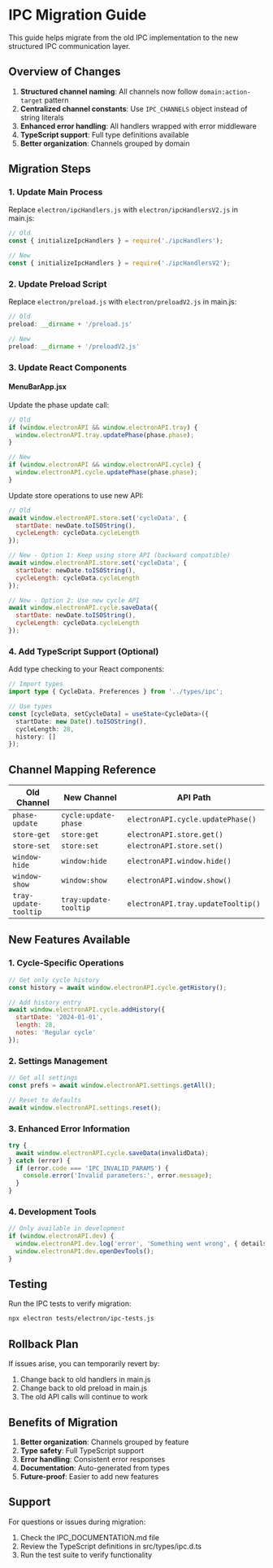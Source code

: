 # IPC Migration Guide

This guide helps migrate from the old IPC implementation to the new structured IPC communication layer.

## Overview of Changes

1. **Structured channel naming**: All channels now follow `domain:action-target` pattern
2. **Centralized channel constants**: Use `IPC_CHANNELS` object instead of string literals
3. **Enhanced error handling**: All handlers wrapped with error middleware
4. **TypeScript support**: Full type definitions available
5. **Better organization**: Channels grouped by domain

## Migration Steps

### 1. Update Main Process

Replace `electron/ipcHandlers.js` with `electron/ipcHandlersV2.js` in main.js:

```javascript
// Old
const { initializeIpcHandlers } = require('./ipcHandlers');

// New
const { initializeIpcHandlers } = require('./ipcHandlersV2');
```

### 2. Update Preload Script

Replace `electron/preload.js` with `electron/preloadV2.js` in main.js:

```javascript
// Old
preload: __dirname + '/preload.js'

// New
preload: __dirname + '/preloadV2.js'
```

### 3. Update React Components

#### MenuBarApp.jsx

Update the phase update call:

```javascript
// Old
if (window.electronAPI && window.electronAPI.tray) {
  window.electronAPI.tray.updatePhase(phase.phase);
}

// New
if (window.electronAPI && window.electronAPI.cycle) {
  window.electronAPI.cycle.updatePhase(phase.phase);
}
```

Update store operations to use new API:

```javascript
// Old
await window.electronAPI.store.set('cycleData', {
  startDate: newDate.toISOString(),
  cycleLength: cycleData.cycleLength
});

// New - Option 1: Keep using store API (backward compatible)
await window.electronAPI.store.set('cycleData', {
  startDate: newDate.toISOString(),
  cycleLength: cycleData.cycleLength
});

// New - Option 2: Use new cycle API
await window.electronAPI.cycle.saveData({
  startDate: newDate.toISOString(),
  cycleLength: cycleData.cycleLength
});
```

### 4. Add TypeScript Support (Optional)

Add type checking to your React components:

```typescript
// Import types
import type { CycleData, Preferences } from '../types/ipc';

// Use types
const [cycleData, setCycleData] = useState<CycleData>({
  startDate: new Date().toISOString(),
  cycleLength: 28,
  history: []
});
```

## Channel Mapping Reference

| Old Channel | New Channel | API Path |
|-------------|-------------|----------|
| `phase-update` | `cycle:update-phase` | `electronAPI.cycle.updatePhase()` |
| `store-get` | `store:get` | `electronAPI.store.get()` |
| `store-set` | `store:set` | `electronAPI.store.set()` |
| `window-hide` | `window:hide` | `electronAPI.window.hide()` |
| `window-show` | `window:show` | `electronAPI.window.show()` |
| `tray-update-tooltip` | `tray:update-tooltip` | `electronAPI.tray.updateTooltip()` |

## New Features Available

### 1. Cycle-Specific Operations

```javascript
// Get only cycle history
const history = await window.electronAPI.cycle.getHistory();

// Add history entry
await window.electronAPI.cycle.addHistory({
  startDate: '2024-01-01',
  length: 28,
  notes: 'Regular cycle'
});
```

### 2. Settings Management

```javascript
// Get all settings
const prefs = await window.electronAPI.settings.getAll();

// Reset to defaults
await window.electronAPI.settings.reset();
```

### 3. Enhanced Error Information

```javascript
try {
  await window.electronAPI.cycle.saveData(invalidData);
} catch (error) {
  if (error.code === 'IPC_INVALID_PARAMS') {
    console.error('Invalid parameters:', error.message);
  }
}
```

### 4. Development Tools

```javascript
// Only available in development
if (window.electronAPI.dev) {
  window.electronAPI.dev.log('error', 'Something went wrong', { details });
  window.electronAPI.dev.openDevTools();
}
```

## Testing

Run the IPC tests to verify migration:

```bash
npx electron tests/electron/ipc-tests.js
```

## Rollback Plan

If issues arise, you can temporarily revert by:

1. Change back to old handlers in main.js
2. Change back to old preload in main.js
3. The old API calls will continue to work

## Benefits of Migration

1. **Better organization**: Channels grouped by feature
2. **Type safety**: Full TypeScript support
3. **Error handling**: Consistent error responses
4. **Documentation**: Auto-generated from types
5. **Future-proof**: Easier to add new features

## Support

For questions or issues during migration:
1. Check the IPC_DOCUMENTATION.md file
2. Review the TypeScript definitions in src/types/ipc.d.ts
3. Run the test suite to verify functionality